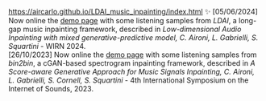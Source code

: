 https://aircarlo.github.io/LDAI_music_inpainting/index.html
✨ [05/06/2024] Now online the [demo page](https://LDAI_music_inpainting/index.html) with some listening samples from _LDAI_, a long-gap music inpainting framework, described in _Low-dimensional Audio Inpainting with mixed generative-predictive model, C. Aironi, L. Gabrielli, S. Squartini_ - WIRN 2024.
<br>
[26/10/2023] Now online the [demo page](https://aircarlo.github.io/bin2bin_music_inpainting/) with some listening samples from _bin2bin_, a cGAN-based spectrogram inpainting framework, described in _A Score-aware Generative Approach for Music Signals Inpainting, C. Aironi, L. Gabrielli, S. Cornell, S. Squartini_ - 4th International Symposium on the Internet of Sounds, 2023.
<br>
<br>
<br>
<br>

<!--

[![Visits Badge](https://badges.pufler.dev/visits/aircarlo/aircarlo)]()
**aircarlo/aircarlo** is a ✨ _special_ ✨ repository because its `README.md` (this file) appears on your GitHub profile.

Here are some ideas to get you started:

- 🔭 I’m currently working on ...
- 🌱 I’m currently learning ...
- 👯 I’m looking to collaborate on ...
- 🤔 I’m looking for help with ...
- 💬 Ask me about ...
- 📫 How to reach me: ...
- 😄 Pronouns: ...
- ⚡ Fun fact: ...
-->
